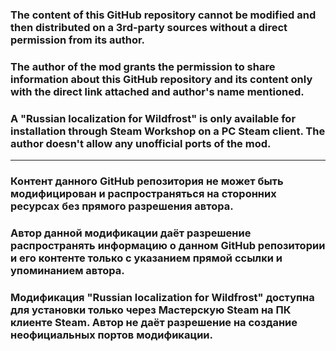 ### The content of this GitHub repository cannot be modified and then distributed on a 3rd-party sources without a direct permission from its author. 

### The author of the mod grants the permission to share information about this GitHub repository and its content only with the direct link attached and author's name mentioned.

### A "Russian localization for Wildfrost" is only available for installation through Steam Workshop on a PC Steam client. The author doesn't allow any unofficial ports of the mod.

---

### Контент данного GitHub репозитория не может быть модифицирован и распространяться на сторонних ресурсах без прямого разрешения автора.

### Автор данной модификации даёт разрешение распространять информацию о данном GitHub репозитории и его контенте только с указанием прямой ссылки и упоминанием автора.

### Модификация "Russian localization for Wildfrost" доступна для установки только через Мастерскую Steam на ПК клиенте Steam. Автор не даёт разрешение на создание неофициальных портов модификации.

